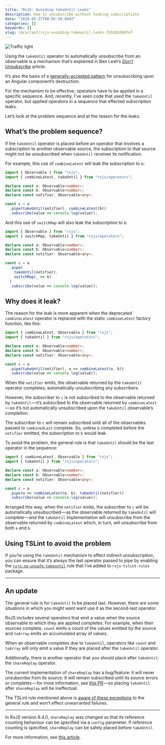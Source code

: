 ```yaml
---
title: "RxJS: Avoiding takeUntil Leaks"
description: How to unsubscribe without leaking subscriptions
date: "2018-05-27T08:05:50.804Z"
categories: []
keywords: []
slug: /@cartant/rxjs-avoiding-takeuntil-leaks-fb5182d047ef
---
```


![Traffic light](title.jpeg "Photo by Tim Gouw on Unsplash")

Using the `takeUntil` operator to automatically unsubscribe from an observable is a mechanism that’s explained in Ben Lesh’s [_Don’t Unsubscribe_](https://medium.com/@benlesh/rxjs-dont-unsubscribe-6753ed4fda87) article.

It’s also the basis of a [generally-accepted pattern](https://stackoverflow.com/a/41177163/6680611) for unsubscribing upon an Angular component’s destruction.

For the mechanism to be effective, operators have to be applied in a specific sequence. And, recently, I’ve seen code that used the `takeUntil` operator, but applied operators in a sequence that effected subscription leaks.

Let’s look at the problem sequence and at the reason for the leaks.

## What’s the problem sequence?

If the `takeUntil` operator is placed before an operator that involves a subscription to another observable source, the subscription to that source might not be unsubscribed when `takeUntil` receives its notification.

For example, this use of `combineLatest` will leak the subscription to `b`:

```ts
import { Observable } from "rxjs";
import { combineLatest, takeUntil } from "rxjs/operators";

declare const a: Observable<number>;
declare const b: Observable<number>;
declare const notifier: Observable<any>;

const c = a
  .pipe(takeUntil(notifier), combineLatest(b))
  .subscribe(value => console.log(value));
```

And this use of `switchMap` will also leak the subscription to `b`:

```ts
import { Observable } from "rxjs";
import { switchMap, takeUntil } from "rxjs/operators";

declare const a: Observable<number>;
declare const b: Observable<number>;
declare const notifier: Observable<any>;

const c = a
  .pipe(
    takeUntil(notifier),
    switchMap(_ => b)
  )
  .subscribe(value => console.log(value));
```

## Why does it leak?

The reason for the leak is more apparent when the deprecated `combineLatest` operator is replaced with the static `combineLatest` factory function, like this:

```ts
import { combineLatest, Observable } from "rxjs";
import { takeUntil } from "rxjs/operators";

declare const a: Observable<number>;
declare const b: Observable<number>;
declare const notifier: Observable<any>;

const c = a
  .pipe(takeUntil(notifier), o => combineLatest(o, b))
  .subscribe(value => console.log(value));
```

When the `notifier` emits, the observable returned by the `takeUntil` operator completes, automatically unsubscribing any subscribers.

However, the subscriber to `c` is not subscribed to the observable returned by `takeUntil` — it’s subscribed to the observable returned by `combineLatest` — so it’s not automatically unsubscribed upon the `takeUntil` observable’s completion.

The subscriber to `c` will remain subscribed until all of the observables passed to `combinedLast` complete. So, unless `b` completed before the `notifier` emitted, the subscription to `b` would leak.

To avoid the problem, the general rule is that `takeUntil` should be the last operator in the sequence:

```ts
import { combineLatest, Observable } from "rxjs";
import { takeUntil } from "rxjs/operators";

declare const a: Observable<number>;
declare const b: Observable<number>;
declare const notifier: Observable<any>;

const c = a
  .pipe(o => combineLatest(o, b), takeUntil(notifier))
  .subscribe(value => console.log(value));
```

Arranged this way, when the `notifier` emits, the subscriber to `c` will be automatically unsubscribed — as the observable returned by `takeUntil` will complete — and the `takeUntil` implementation will unsubscribe from the observable returned by `combineLatest` which, in turn, will unsubscribe from both `a` and `b`.

## Using TSLint to avoid the problem

If you’re using the `takeUntil` mechanism to effect indirect unsubscription, you can ensure that it’s always the last operator passed to pipe by enabling the [`rxjs-no-unsafe-takeuntil`](https://github.com/cartant/rxjs-tslint-rules#rules) rule that I’ve added to `rxjs-tslint-rules` package.

---

## An update

The general rule is for `takeUntil` to be placed last. However, there are some situations in which you might want want use it as the second-last operator.

RxJS includes several operators that emit a value when the source observable to which they are applied completes. For example, when their sources complete, `count` emits a count of the values emitted by the source and `toArray` emits an accumulated array of values.

When an observable completes due to `takeUntil`, operators like `count` and `toArray` will only emit a value if they are placed after the `takeUntil` operator.

Additionally, there is another operator that you should place after `takeUntil`: the `shareReplay` operator.

The current implementation of `shareReplay` has a bug/feature: it will never unsubscribe from its source. It will remain subscribed until its source errors or completes — for more information, see [this PR](https://github.com/ReactiveX/rxjs/pull/4059) — so placing `takeUntil` after `shareReplay` will be ineffectual.

The TSLint rule mentioned above is [aware of these exceptions](https://github.com/cartant/rxjs-tslint-rules/blob/v4.14.2/source/rules/rxjsNoUnsafeTakeuntilRule.ts#L41-L62) to the general rule and won’t effect unwarranted failures.

---

In RxJS version 6.4.0, `shareReplay` was changed so that its reference counting behaviour can be specified via a `config` parameter. If reference counting is specified, `shareReplay` can be safely placed before `takeUntil`.

For more information, see [this article](/whats-changed-with-sharereplay/).
